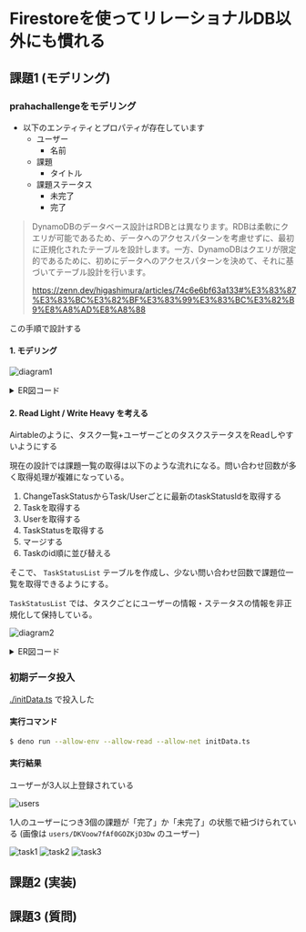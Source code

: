 # Firestoreを使ってリレーショナルDB以外にも慣れる

## 課題1 (モデリング)

### prahachallengeをモデリング

- 以下のエンティティとプロパティが存在しています
  - ユーザー
    - 名前
  - 課題
    - タイトル
  - 課題ステータス
    - 未完了
    - 完了

> DynamoDBのデータベース設計はRDBとは異なります。RDBは柔軟にクエリが可能であるため、データへのアクセスパターンを考慮せずに、最初に正規化されたテーブルを設計します。一方、DynamoDBはクエリが限定的であるために、初めにデータへのアクセスパターンを決めて、それに基づいてテーブル設計を行います。
>
> https://zenn.dev/higashimura/articles/74c6e6bf63a133#%E3%83%87%E3%83%BC%E3%82%BF%E3%83%99%E3%83%BC%E3%82%B9%E8%A8%AD%E8%A8%88

この手順で設計する

#### 1. モデリング

![diagram1](./images/diagram1.svg)

<details><summary>ER図コード</summary>

```plantuml
entity Task {
  + id: string
  --
  title: string
}

entity User {
  + id: string
  --
  name: string
}

entity TaskStatus {
  + id: string
  --
  name: string
}

entity ChangeTaskStatus {
  + id: string
  --
  taskId: string
  taskStatusId: string
  userId: string
}

Task ||--o{ ChangeTaskStatus
ChangeTaskStatus||--o{ User
ChangeTaskStatus ||-o{ TaskStatus
```
</details>

#### 2. Read Light / Write Heavy を考える

Airtableのように、タスク一覧+ユーザーごとのタスクステータスをReadしやすいようにする

現在の設計では課題一覧の取得は以下のような流れになる。問い合わせ回数が多く取得処理が複雑になっている。

1. ChangeTaskStatusからTask/Userごとに最新のtaskStatusIdを取得する
1. Taskを取得する
1. Userを取得する
1. TaskStatusを取得する
1. マージする
1. Taskのid順に並び替える

そこで、 `TaskStatusList` テーブルを作成し、少ない問い合わせ回数で課題位一覧を取得できるようにする。

`TaskStatusList` では、タスクごとにユーザーの情報・ステータスの情報を非正規化して保持している。

![diagram2](./images/diagram2.svg)

<details><summary>ER図コード</summary>

```plantuml
entity TaskStatusTable {
  + id: string
  --
  taskId: string
  userId: string
  userName: string
  taskStatusId: string
  taskStatusName: string
}

entity Task {
  + id: string
  --
  title: string
}

Task ||-|| TaskStatusTable

entity User {
  + id: string
  --
  name: string
}

entity TaskStatus {
  + id: string
  --
  name: string
}

entity ChangeTaskStatus {
  + id: string
  --
  taskId: string
  taskStatusId: string
  userId: string
}

Task ||--o{ ChangeTaskStatus
ChangeTaskStatus||--o{ User
ChangeTaskStatus ||-o{ TaskStatus
```
</details>

### 初期データ投入

[./initData.ts](./initData.ts) で投入した

#### 実行コマンド

```sh
$ deno run --allow-env --allow-read --allow-net initData.ts
```

#### 実行結果

ユーザーが3人以上登録されている

![users](./images/users.png)

1人のユーザーにつき3個の課題が「完了」か「未完了」の状態で紐づけられている (画像は `users/DKVoow7fAf0GOZKjD3Dw` のユーザー)

![task1](./images/task1.png)
![task2](./images/task2.png)
![task3](./images/task3.png)

## 課題2 (実装)

## 課題3 (質問)
